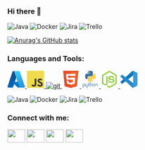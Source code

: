 ### Hi there 👋

<!--
**skarbel/skarbel** is a ✨ _special_ ✨ repository because its `README.md` (this file) appears on your GitHub profile.

Here are some ideas to get you started:

- 🔭 I’m currently working on ...
- 🌱 I’m currently learning ...
- 👯 I’m looking to collaborate on ...
- 🤔 I’m looking for help with ...
- 💬 Ask me about ...
- 📫 How to reach me: ...
- 😄 Pronouns: ...
- ⚡ Fun fact: ...

GitHub Readme Stats
https://github.com/anuraghazra/github-readme-stats

[![willianrod's wakatime stats](https://github-readme-stats.vercel.app/api/wakatime?username=skarbel)](https://github.com/anuraghazra/github-readme-stats)

[![Top Langs](https://github-readme-stats.vercel.app/api/top-langs/?username=skarbel)](https://github.com/anuraghazra/github-readme-stats)

https://dev.to/supritha/how-to-have-an-awesome-github-profile-1969

-->

![Java](https://img.shields.io/badge/java-%23ED8B00.svg?style=for-the-badge&logo=java&logoColor=white)
![Docker](https://img.shields.io/badge/docker-%230db7ed.svg?style=for-the-badge&logo=docker&logoColor=white)
![Jira](https://img.shields.io/badge/jira-%230A0FFF.svg?style=for-the-badge&logo=jira&logoColor=white)
![Trello](https://img.shields.io/badge/Trello-%23026AA7.svg?style=for-the-badge&logo=Trello&logoColor=white)

[![Anurag's GitHub stats](https://github-readme-stats.vercel.app/api?username=skarbel&count_private=true&show_icons=true&theme=tokyonight&hide=stars,issues)](https://github.com/anuraghazra/github-readme-stats)


<h3 align="left">Languages and Tools:</h3>
<p align="left">
    <a href="https://azure.microsoft.com/" target="_blank"> <img src="https://github.com/devicons/devicon/blob/master/icons/azure/azure-original.svg" alt="azure" width="40" height="40"/> </a> 
    <a href="https://www.javascript.com/" target="_blank"> <img src="https://github.com/devicons/devicon/blob/master/icons/javascript/javascript-original.svg" alt="js" width="40" height="40"/> </a> 
    <a href="https://git-scm.com/" target="_blank"> <img src="https://www.vectorlogo.zone/logos/git-scm/git-scm-icon.svg" alt="git" width="40" height="40"/> </a> 
    <a href="https://www.w3.org/html/" target="_blank"> <img src="https://github.com/devicons/devicon/blob/master/icons/html5/html5-original.svg" alt="html5" width="40" height="40"/> </a> 
    <a href="https://www.python.org" target="_blank"> <img src="https://github.com/devicons/devicon/blob/master/icons/python/python-original-wordmark.svg" alt="python" width="40" height="40"/> </a> 
    <a href="https://nodejs.org/en/" target="_blank"> <img src="https://github.com/devicons/devicon/blob/master/icons/nodejs/nodejs-plain.svg" alt="nodejs" width="40" height="40"/> </a>
    <a href="https://code.visualstudio.com/" target="_blank"> <img src="https://github.com/devicons/devicon/blob/master/icons/vscode/vscode-original.svg" alt="vscode" width="40" height="40"/> </a>
</p>

![Java](https://img.shields.io/badge/java-%23ED8B00.svg?style=for-the-badge&logo=java&logoColor=white)
![Docker](https://img.shields.io/badge/docker-%230db7ed.svg?style=for-the-badge&logo=docker&logoColor=white)
![Jira](https://img.shields.io/badge/jira-%230A0FFF.svg?style=for-the-badge&logo=jira&logoColor=white)
![Trello](https://img.shields.io/badge/Trello-%23026AA7.svg?style=for-the-badge&logo=Trello&logoColor=white)

<h3 align="left">Connect with me:</h3>
<p align="left">
<a href="https://www.linkedin.com/in/skarpelosandreas/" target="blank"><img align="center" src="https://cdn.jsdelivr.net/npm/simple-icons@3.0.1/icons/linkedin.svg" alt="" height="30" width="40" /></a>
<a href="your link" target="blank"><img align="center" src="https://cdn.jsdelivr.net/npm/simple-icons@3.0.1/icons/twitter.svg" alt="" height="30" width="40" /></a>
<a href="your link" target="blank"><img align="center" src="https://cdn.jsdelivr.net/npm/simple-icons@3.0.1/icons/instagram.svg" alt="" height="30" width="40" /></a>
<a href="your link" target="blank"><img align="center" src="https://cdn.jsdelivr.net/npm/simple-icons@3.0.1/icons/youtube.svg" alt="" height="30" width="40" /></a>
</p>
